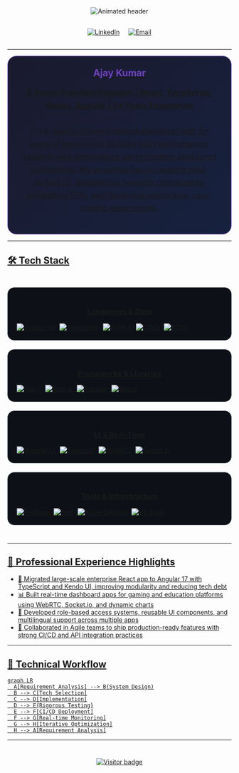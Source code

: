 <div align="center">
  <img src="https://readme-typing-svg.demolab.com?font=Fira+Code&weight=600&size=26&duration=2800&pause=1000&color=38F7A7&center=true&vCenter=true&width=800&lines=Hi+%F0%9F%91%8B%2C+I'm+Ajay+Kumar;Senior+Frontend+Engineer;" alt="Animated header" />

  <div style="display: flex; justify-content: center; gap: 20px; margin: 30px 0;">
<!--     <a href="https://yourportfolio.com" target="_blank">
      <img src="https://img.shields.io/badge/Portfolio-6F42C1?style=for-the-badge&logo=icloud&logoColor=white" alt="Portfolio">
    </a> -->
  <a href="https://linkedin.com/in/ajay-kumar-04/" target="_blank">
    <img src="https://img.shields.io/badge/LinkedIn-0A66C2?style=for-the-badge&logo=linkedin&logoColor=white" alt="LinkedIn">
  </a>
  <a href="mailto:ajayhunt04@gmail.com" target="_blank">
    <img src="https://img.shields.io/badge/Email-EA4335?style=for-the-badge&logo=gmail&logoColor=white" alt="Email">
<!--     <a href="https://github.com/yourusername" target="_blank">
      <img src="https://img.shields.io/badge/GitHub-181717?style=for-the-badge&logo=github" alt="GitHub">
    </a> -->
  </div>
  
</div>

---

<div align="center">
  <div style="background: linear-gradient(135deg, #1a1a2e 0%, #16213e 100%); padding: 25px; border-radius: 20px; border: 1px solid #6F42C1; max-width: 800px; margin: 0 auto;">
    <h2 style="color: #6F42C1; margin-top: 0;">Ajay Kumar</h2>
    <p style="font-size: 18px; line-height: 1.6;">
      🎯 <strong>Senior Frontend Engineer | React, TypeScript, Redux, Angular | 5+ Years Experience</strong><br><br>
      I'm a results-driven frontend developer with 5+ years of experience building high-performance, scalable web applications using modern JavaScript frameworks. My expertise lies in creating pixel-perfect UI, architecting reusable components, integrating APIs, and delivering responsive, user-centric experiences.
    </p>
  </div>
</div>

---

## 🛠 Tech Stack

<div align="center" style="display: grid; grid-template-columns: repeat(auto-fit, minmax(300px, 1fr)); gap: 20px; margin: 40px 0;">

<div style="background: #0d1117; padding: 20px; border-radius: 15px; border: 1px solid #30363d;">
  <h3>Languages & Core</h3>
  <div style="display: flex; flex-wrap: wrap; gap: 10px; margin-top: 15px;">
    <img src="https://img.shields.io/badge/JavaScript-F7DF1E?style=flat-square&logo=javascript&logoColor=black" alt="JavaScript">
    <img src="https://img.shields.io/badge/TypeScript-3178C6?style=flat-square&logo=typescript" alt="TypeScript">
    <img src="https://img.shields.io/badge/HTML5-E34F26?style=flat-square&logo=html5" alt="HTML5">
    <img src="https://img.shields.io/badge/CSS3-1572B6?style=flat-square&logo=css3" alt="CSS3">
    <img src="https://img.shields.io/badge/SCSS-CC6699?style=flat-square&logo=sass" alt="SCSS">
  </div>
</div>

<div style="background: #0d1117; padding: 20px; border-radius: 15px; border: 1px solid #30363d;">
  <h3>Frameworks & Libraries</h3>
  <div style="display: flex; flex-wrap: wrap; gap: 10px; margin-top: 15px;">
    <img src="https://img.shields.io/badge/React-61DAFB?style=flat-square&logo=react&logoColor=black" alt="React">
    <img src="https://img.shields.io/badge/Next.js-000000?style=flat-square&logo=nextdotjs" alt="Next.js">
    <img src="https://img.shields.io/badge/Angular-DD0031?style=flat-square&logo=angular" alt="Angular">
    <img src="https://img.shields.io/badge/Redux-764ABC?style=flat-square&logo=redux" alt="Redux">
  </div>
</div>

<div style="background: #0d1117; padding: 20px; border-radius: 15px; border: 1px solid #30363d;">
  <h3>UI & Real-Time</h3>
  <div style="display: flex; flex-wrap: wrap; gap: 10px; margin-top: 15px;">
    <img src="https://img.shields.io/badge/Material_UI-0081CB?style=flat-square&logo=mui" alt="Material UI">
    <img src="https://img.shields.io/badge/Kendo_UI-FF4350?style=flat-square" alt="Kendo UI">
    <img src="https://img.shields.io/badge/WebRTC-333333?style=flat-square&logo=webrtc" alt="WebRTC">
    <img src="https://img.shields.io/badge/Socket.io-010101?style=flat-square&logo=socketdotio" alt="Socket.io">
  </div>
</div>

<div style="background: #0d1117; padding: 20px; border-radius: 15px; border: 1px solid #30363d;">
  <h3>Tools & Infrastructure</h3>
  <div style="display: flex; flex-wrap: wrap; gap: 10px; margin-top: 15px;">
    <img src="https://img.shields.io/badge/Firebase-FFCA28?style=flat-square&logo=firebase" alt="Firebase">
    <img src="https://img.shields.io/badge/Jest-C21325?style=flat-square&logo=jest" alt="Jest">
    <img src="https://img.shields.io/badge/Azure_DevOps-0078D7?style=flat-square&logo=azuredevops" alt="Azure DevOps">
    <img src="https://img.shields.io/badge/VS_Code-007ACC?style=flat-square&logo=visualstudiocode" alt="VS Code">
  </div>
</div>

</div>

---


## 💼 Professional Experience Highlights

- 🚀 Migrated large-scale enterprise React app to Angular 17 with TypeScript and Kendo UI, improving modularity and reducing tech debt  
- 📊 Built real-time dashboard apps for gaming and education platforms using WebRTC, Socket.io, and dynamic charts  
- 🧩 Developed role-based access systems, reusable UI components, and multilingual support across multiple apps  
- 🤝 Collaborated in Agile teams to ship production-ready features with strong CI/CD and API integration practices



---

## 🧠 Technical Workflow

```mermaid
graph LR
  A[Requirement Analysis] --> B(System Design)
  B --> C[Tech Selection]
  C --> D[Implementation]
  D --> E{Rigorous Testing}
  E --> F[CI/CD Deployment]
  F --> G[Real-time Monitoring]
  G --> H[Iterative Optimization]
  H --> A[Requirement Analysis]

```


---


<div align="center" style="margin-top: 40px;">
  <img src="https://api.visitorbadge.io/api/visitors?path=https%3A%2F%2Fgithub.com%2FAjeyOS&label=PROFILE%20VIEWS&countColor=%236F42C1" alt="Visitor badge" />
</div>

